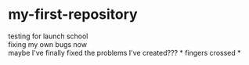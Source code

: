# my-first-repository
testing for launch school<br>
fixing my own bugs now<br>
maybe I've finally fixed the problems I've created??? * fingers crossed *